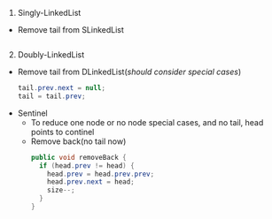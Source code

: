 1. Singly-LinkedList
  - Remove tail from SLinkedList
    ```java
    ```

2. Doubly-LinkedList
  - Remove tail from DLinkedList(_should consider special cases_)
    ```java
    tail.prev.next = null;
    tail = tail.prev;
    ```
  - Sentinel
    * To reduce one node or no node special cases, and no tail, head points to continel
    * Remove back(no tail now)
      ```java
      public void removeBack {
        if (head.prev != head) {
          head.prev = head.prev.prev;
          head.prev.next = head;
          size--;
        } 
      }
      ```
  
